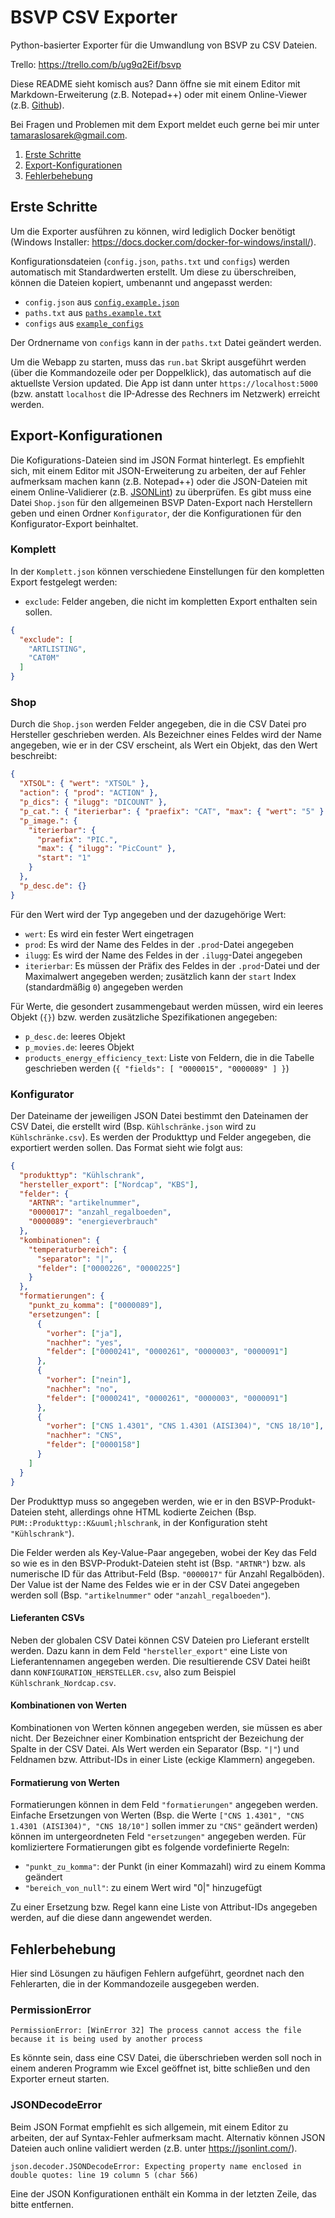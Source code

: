 # BSVP CSV Exporter

Python-basierter Exporter für die Umwandlung von BSVP zu CSV Dateien.

Trello: https://trello.com/b/ug9q2Eif/bsvp

Diese README sieht komisch aus? Dann öffne sie mit einem Editor mit Markdown-Erweiterung (z.B. Notepad++) oder mit einem Online-Viewer (z.B. [Github](https://jbt.github.io/markdown-editor/)).

Bei Fragen und Problemen mit dem Export meldet euch gerne bei mir unter tamaraslosarek@gmail.com.

1.  [Erste Schritte](#erste-schritte)
2.  [Export-Konfigurationen](#export-konfigurationen)
3.  [Fehlerbehebung](#fehlerbehebung)

<a name="erste-schritte" />

## Erste Schritte

Um die Exporter ausführen zu können, wird lediglich Docker benötigt (Windows Installer: https://docs.docker.com/docker-for-windows/install/).

Konfigurationsdateien (`config.json`, `paths.txt` und `configs`) werden automatisch mit Standardwerten erstellt. Um diese zu überschreiben, können die Dateien kopiert, umbenannt und angepasst werden:

- `config.json` aus [`config.example.json`](config.json.example)
- `paths.txt` aus [`paths.example.txt`](paths.txt.example)
- `configs` aus [`example_configs`](example_configs)

Der Ordnername von `configs` kann in der `paths.txt` Datei geändert werden.

Um die Webapp zu starten, muss das `run.bat` Skript ausgeführt werden (über die Kommandozeile oder per Doppelklick), das automatisch auf die aktuellste Version updated. Die App ist dann unter `https://localhost:5000` (bzw. anstatt `localhost` die IP-Adresse des Rechners im Netzwerk) erreicht werden.

<a name="export-konfigurationen" />

## Export-Konfigurationen

Die Kofigurations-Dateien sind im JSON Format hinterlegt. Es empfiehlt sich, mit einem Editor mit JSON-Erweiterung zu arbeiten, der auf Fehler aufmerksam machen kann (z.B. Notepad++) oder die JSON-Dateien mit einem Online-Validierer (z.B. [JSONLint](https://jsonlint.com/)) zu überprüfen. Es gibt muss eine Datei `Shop.json` für den allgemeinen BSVP Daten-Export nach Herstellern geben und einen Ordner `Konfigurator`, der die Konfigurationen für den Konfigurator-Export beinhaltet.

### Komplett

In der `Komplett.json` können verschiedene Einstellungen für den kompletten Export festgelegt werden:

* `exclude`: Felder angeben, die nicht im kompletten Export enthalten sein sollen.

```json
{
  "exclude": [
    "ARTLISTING",
    "CAT0M"
  ]
}
```

### Shop

Durch die `Shop.json` werden Felder angegeben, die in die CSV Datei pro Hersteller geschrieben werden. Als Bezeichner eines Feldes wird der Name angegeben, wie er in der CSV erscheint, als Wert ein Objekt, das den Wert beschreibt:

```json
{
  "XTSOL": { "wert": "XTSOL" },
  "action": { "prod": "ACTION" },
  "p_dics": { "ilugg": "DICOUNT" },
  "p_cat.": { "iterierbar": { "praefix": "CAT", "max": { "wert": "5" } } },
  "p_image.": {
    "iterierbar": {
      "praefix": "PIC.",
      "max": { "ilugg": "PicCount" },
      "start": "1"
    }
  },
  "p_desc.de": {}
}
```

Für den Wert wird der Typ angegeben und der dazugehörige Wert:

- `wert`: Es wird ein fester Wert eingetragen
- `prod`: Es wird der Name des Feldes in der `.prod`-Datei angegeben
- `ilugg`: Es wird der Name des Feldes in der `.ilugg`-Datei angegeben
- `iterierbar`: Es müssen der Präfix des Feldes in der `.prod`-Datei und der Maximalwert angegeben werden; zusätzlich kann der `start` Index (standardmäßig `0`) angegeben werden

Für Werte, die gesondert zusammengebaut werden müssen, wird ein leeres Objekt (`{}`) bzw. werden zusätzliche Spezifikationen angegeben:

- `p_desc.de`: leeres Objekt
- `p_movies.de`: leeres Objekt
- `products_energy_efficiency_text`: Liste von Feldern, die in die Tabelle geschrieben werden (`{ "fields": [ "0000015", "0000089" ] }`)

### Konfigurator

Der Dateiname der jeweiligen JSON Datei bestimmt den Dateinamen der CSV Datei, die erstellt wird (Bsp. `Kühlschränke.json` wird zu `Kühlschränke.csv`). Es werden der Produkttyp und Felder angegeben, die exportiert werden sollen. Das Format sieht wie folgt aus:

```json
{
  "produkttyp": "Kühlschrank",
  "hersteller_export": ["Nordcap", "KBS"],
  "felder": {
    "ARTNR": "artikelnummer",
    "0000017": "anzahl_regalboeden",
    "0000089": "energieverbrauch"
  },
  "kombinationen": {
    "temperaturbereich": {
      "separator": "|",
      "felder": ["0000226", "0000225"]
    }
  },
  "formatierungen": {
    "punkt_zu_komma": ["0000089"],
    "ersetzungen": [
      {
        "vorher": ["ja"],
        "nachher": "yes",
        "felder": ["0000241", "0000261", "0000003", "0000091"]
      },
      {
        "vorher": ["nein"],
        "nachher": "no",
        "felder": ["0000241", "0000261", "0000003", "0000091"]
      },
      {
        "vorher": ["CNS 1.4301", "CNS 1.4301 (AISI304)", "CNS 18/10"],
        "nachher": "CNS",
        "felder": ["0000158"]
      }
    ]
  }
}
```

Der Produkttyp muss so angegeben werden, wie er in den BSVP-Produkt-Dateien steht, allerdings ohne HTML kodierte Zeichen (Bsp. `PUM::Produkttyp::K&uuml;hlschrank`, in der Konfiguration steht `"Kühlschrank"`).

Die Felder werden als Key-Value-Paar angegeben, wobei der Key das Feld so wie es in den BSVP-Produkt-Dateien steht ist (Bsp. `"ARTNR"`) bzw. als numerische ID für das Attribut-Feld (Bsp. `"0000017"` für Anzahl Regalböden). Der Value ist der Name des Feldes wie er in der CSV Datei angegeben werden soll (Bsp. `"artikelnummer"` oder `"anzahl_regalboeden"`).

#### Lieferanten CSVs

Neben der globalen CSV Datei können CSV Dateien pro Lieferant erstellt werden. Dazu kann in dem Feld `"hersteller_export"` eine Liste von Lieferantennamen angegeben werden. Die resultierende CSV Datei heißt dann `KONFIGURATION_HERSTELLER.csv`, also zum Beispiel `Kühlschrank_Nordcap.csv`.

#### Kombinationen von Werten

Kombinationen von Werten können angegeben werden, sie müssen es aber nicht. Der Bezeichner einer Kombination entspricht der Bezeichung der Spalte in der CSV Datei. Als Wert werden ein Separator (Bsp. `"|"`) und Feldnamen bzw. Attribut-IDs in einer Liste (eckige Klammern) angegeben.

#### Formatierung von Werten

Formatierungen können in dem Feld `"formatierungen"` angegeben werden. Einfache Ersetzungen von Werten (Bsp. die Werte `["CNS 1.4301", "CNS 1.4301 (AISI304)", "CNS 18/10"]` sollen immer zu `"CNS"` geändert werden) können im untergeordneten Feld `"ersetzungen"` angegeben werden. Für komliziertere Formatierungen gibt es folgende vordefinierte Regeln:

- `"punkt_zu_komma"`: der Punkt (in einer Kommazahl) wird zu einem Komma geändert
- `"bereich_von_null"`: zu einem Wert wird "0|" hinzugefügt

Zu einer Ersetzung bzw. Regel kann eine Liste von Attribut-IDs angegeben werden, auf die diese dann angewendet werden.

<a name="fehlerbehebung" />

## Fehlerbehebung

Hier sind Lösungen zu häufigen Fehlern aufgeführt, geordnet nach den Fehlerarten, die in der Kommandozeile ausgegeben werden.

### PermissionError

```
PermissionError: [WinError 32] The process cannot access the file because it is being used by another process
```

Es könnte sein, dass eine CSV Datei, die überschrieben werden soll noch in einem anderen Programm wie Excel geöffnet ist, bitte schließen und den Exporter erneut starten.

### JSONDecodeError

Beim JSON Format empfiehlt es sich allgemein, mit einem Editor zu arbeiten, der auf Syntax-Fehler aufmerksam macht. Alternativ können JSON Dateien auch online validiert werden (z.B. unter https://jsonlint.com/).

```
json.decoder.JSONDecodeError: Expecting property name enclosed in double quotes: line 19 column 5 (char 566)
```

Eine der JSON Konfigurationen enthält ein Komma in der letzten Zeile, das bitte entfernen.
